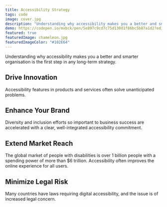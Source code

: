 ```yaml
---
title: Accessibility Strategy
tags: code
image: cover.jpg
description: "Understanding why accessibility makes you a better and smarter organisation is the first step in any long-term strategy. Drive innovation, enhance your brand and extend market reach."
demo: https://codepen.io/mxbck/pen/5e897c9cd7c75d130d1f86bc5b87a1d2?editors=0010
featured: true
featuredImage: chameleon.jpg
featuredImageColor: "#102E64"
---
```



<p class="lead">Understanding why accessibility makes you a better and smarter organisation is the first step in any long-term strategy.</p>

## Drive Innovation
Accessibility features in products and services often solve unanticipated problems.

## Enhance Your Brand 
Diversity and inclusion efforts so important to business success are accelerated with a clear, well-integrated accessibility commitment.

## Extend Market Reach
The global market of people with disabilities is over 1 billion people with a spending power of more than $6 trillion. Accessibility often improves the online experience for all users.

## Minimize Legal Risk
Many countries have laws requiring digital accessibility, and the issue is of increased legal concern.